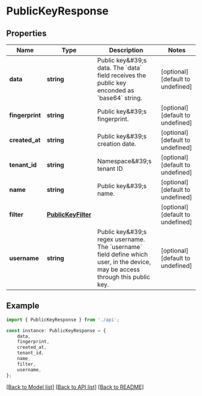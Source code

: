 # PublicKeyResponse


## Properties

Name | Type | Description | Notes
------------ | ------------- | ------------- | -------------
**data** | **string** | Public key\&#39;s data.  The &#x60;data&#x60; field receives the public key enconded as &#x60;base64&#x60; string.  | [optional] [default to undefined]
**fingerprint** | **string** | Public key\&#39;s fingerprint. | [optional] [default to undefined]
**created_at** | **string** | Public key\&#39;s creation date. | [optional] [default to undefined]
**tenant_id** | **string** | Namespace\&#39;s tenant ID | [optional] [default to undefined]
**name** | **string** | Public key\&#39;s name. | [optional] [default to undefined]
**filter** | [**PublicKeyFilter**](PublicKeyFilter.md) |  | [optional] [default to undefined]
**username** | **string** | Public key\&#39;s regex username.   The &#x60;username&#x60; field define which user, in the device, may be access through this public key.  | [optional] [default to undefined]

## Example

```typescript
import { PublicKeyResponse } from './api';

const instance: PublicKeyResponse = {
    data,
    fingerprint,
    created_at,
    tenant_id,
    name,
    filter,
    username,
};
```

[[Back to Model list]](../README.md#documentation-for-models) [[Back to API list]](../README.md#documentation-for-api-endpoints) [[Back to README]](../README.md)
